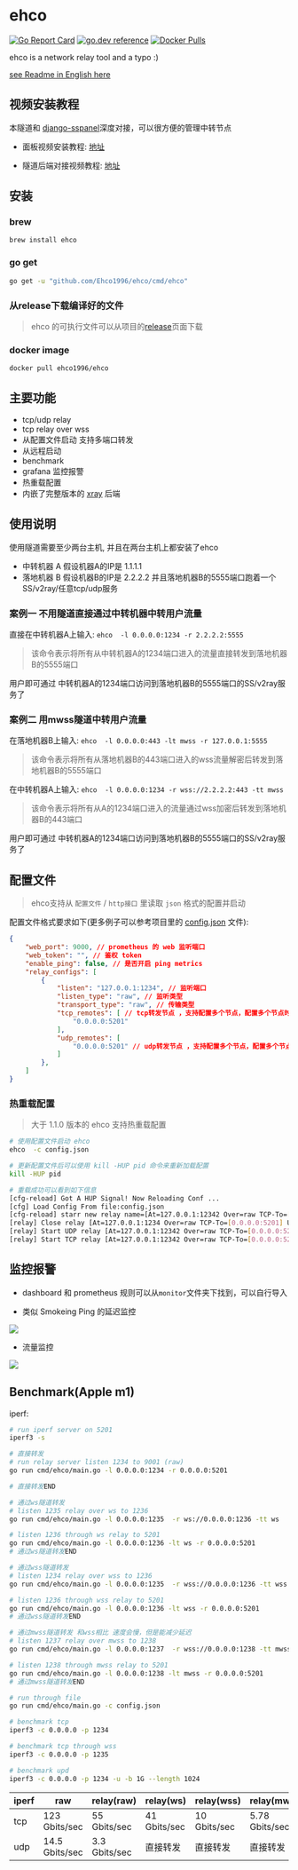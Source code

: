 # ehco

[![Go Report Card](https://goreportcard.com/badge/github.com/Ehco1996/ehco)](https://goreportcard.com/report/github.com/Ehco1996/ehco)
[![go.dev reference](https://img.shields.io/badge/go.dev-reference-007d9c?logo=go&logoColor=white&style=flat-square)](https://pkg.go.dev/github.com/Ehco1996/ehco)
[![Docker Pulls](https://img.shields.io/docker/pulls/ehco1996/ehco)](https://hub.docker.com/r/ehco1996/ehco)

ehco is a network relay tool and a typo :)

[see Readme in English here](README_EN.md)

## 视频安装教程

本隧道和 [django-sspanel](https://github.com/Ehco1996/django-sspanel)深度对接，可以很方便的管理中转节点

* 面板视频安装教程: [地址](https://youtu.be/BRHcdGeufvY)

* 隧道后端对接视频教程: [地址](https://youtu.be/R4U0NZaMUeY)

## 安装

### brew

 `brew install ehco`

### go get

```bash
go get -u "github.com/Ehco1996/ehco/cmd/ehco"
```

### 从release下载编译好的文件

> ehco 的可执行文件可以从项目的[release](https://github.com/Ehco1996/ehco/releases)页面下载

### docker image

 `docker pull ehco1996/ehco`

## 主要功能

* tcp/udp relay
* tcp relay over wss
* 从配置文件启动 支持多端口转发
* 从远程启动
* benchmark
* grafana 监控报警
* 热重载配置
* 内嵌了完整版本的 [xray](https://github.com/XTLS/Xray-core) 后端

## 使用说明

使用隧道需要至少两台主机, 并且在两台主机上都安装了ehco

* 中转机器 A 假设机器A的IP是 1.1.1.1
* 落地机器 B 假设机器B的IP是 2.2.2.2 并且落地机器B的5555端口跑着一个SS/v2ray/任意tcp/udp服务

### 案例一 不用隧道直接通过中转机器中转用户流量

直接在中转机器A上输入: `ehco  -l 0.0.0.0:1234 -r 2.2.2.2:5555`

> 该命令表示将所有从中转机器A的1234端口进入的流量直接转发到落地机器B的5555端口

用户即可通过 中转机器A的1234端口访问到落地机器B的5555端口的SS/v2ray服务了

### 案例二 用mwss隧道中转用户流量

在落地机器B上输入: `ehco  -l 0.0.0.0:443 -lt mwss -r 127.0.0.1:5555`

> 该命令表示将所有从落地机器B的443端口进入的wss流量解密后转发到落地机器B的5555端口

在中转机器A上输入: `ehco  -l 0.0.0.0:1234 -r wss://2.2.2.2:443 -tt mwss`

> 该命令表示将所有从A的1234端口进入的流量通过wss加密后转发到落地机器B的443端口

用户即可通过 中转机器A的1234端口访问到落地机器B的5555端口的SS/v2ray服务了

## 配置文件

> ehco支持从 `配置文件` / `http接口` 里读取 `json` 格式的配置并启动

配置文件格式要求如下(更多例子可以参考项目里的 [config.json](https://github.com/Ehco1996/ehco/blob/master/config.json) 文件):

```json
{
    "web_port": 9000, // prometheus 的 web 监听端口
    "web_token": "", // 鉴权 token
    "enable_ping": false, // 是否开启 ping metrics
    "relay_configs": [
        {
            "listen": "127.0.0.1:1234", // 监听端口
            "listen_type": "raw", // 监听类型
            "transport_type": "raw", // 传输类型
            "tcp_remotes": [ // tcp转发节点 ，支持配置多个节点，配置多个节点时会自动负载均衡
                "0.0.0.0:5201"
            ],
            "udp_remotes": [
                "0.0.0.0:5201" // udp转发节点 ，支持配置多个节点，配置多个节点时会自动负载均衡
            ]
        },
    ]
}
```

### 热重载配置

> 大于 1.1.0 版本的 ehco 支持热重载配置

```sh
# 使用配置文件启动 ehco
ehco  -c config.json

# 更新配置文件后可以使用 kill -HUP pid 命令来重新加载配置
kill -HUP pid

# 重载成功可以看到如下信息
[cfg-reload] Got A HUP Signal! Now Reloading Conf ...
[cfg] Load Config From file:config.json
[cfg-reload] starr new relay name=[At=127.0.0.1:12342 Over=raw TCP-To=[0.0.0.0:5201] UDP-To=[0.0.0.0:5201] Through=raw]
[relay] Close relay [At=127.0.0.1:1234 Over=raw TCP-To=[0.0.0.0:5201] UDP-To=[0.0.0.0:5201] Through=raw]
[relay] Start UDP relay [At=127.0.0.1:12342 Over=raw TCP-To=[0.0.0.0:5201] UDP-To=[0.0.0.0:5201] Through=raw]
[relay] Start TCP relay [At=127.0.0.1:12342 Over=raw TCP-To=[0.0.0.0:5201] UDP-To=[0.0.0.0:5201] Through=raw]
```

## 监控报警

* dashboard 和 prometheus 规则可以从`monitor`文件夹下找到，可以自行导入

* 类似 Smokeing Ping 的延迟监控

![](monitor/ping.png)

* 流量监控

![](monitor/traffic.png)

## Benchmark(Apple m1)

iperf:

```sh
# run iperf server on 5201
iperf3 -s

# 直接转发
# run relay server listen 1234 to 9001 (raw)
go run cmd/ehco/main.go -l 0.0.0.0:1234 -r 0.0.0.0:5201

# 直接转发END

# 通过ws隧道转发
# listen 1235 relay over ws to 1236
go run cmd/ehco/main.go -l 0.0.0.0:1235  -r ws://0.0.0.0:1236 -tt ws

# listen 1236 through ws relay to 5201
go run cmd/ehco/main.go -l 0.0.0.0:1236 -lt ws -r 0.0.0.0:5201
# 通过ws隧道转发END

# 通过wss隧道转发
# listen 1234 relay over wss to 1236
go run cmd/ehco/main.go -l 0.0.0.0:1235  -r wss://0.0.0.0:1236 -tt wss

# listen 1236 through wss relay to 5201
go run cmd/ehco/main.go -l 0.0.0.0:1236 -lt wss -r 0.0.0.0:5201
# 通过wss隧道转发END

# 通过mwss隧道转发 和wss相比 速度会慢，但是能减少延迟
# listen 1237 relay over mwss to 1238
go run cmd/ehco/main.go -l 0.0.0.0:1237  -r wss://0.0.0.0:1238 -tt mwss

# listen 1238 through mwss relay to 5201
go run cmd/ehco/main.go -l 0.0.0.0:1238 -lt mwss -r 0.0.0.0:5201
# 通过mwss隧道转发END

# run through file
go run cmd/ehco/main.go -c config.json

# benchmark tcp
iperf3 -c 0.0.0.0 -p 1234

# benchmark tcp through wss
iperf3 -c 0.0.0.0 -p 1235

# benchmark upd
iperf3 -c 0.0.0.0 -p 1234 -u -b 1G --length 1024

```

| iperf | raw | relay(raw) | relay(ws) |relay(wss) | relay(mwss)|
| ---- | ----  | ---- | ---- | ---- | ---- |
| tcp  | 123 Gbits/sec | 55 Gbits/sec | 41 Gbits/sec | 10 Gbits/sec | 5.78 Gbits/sec |
| udp  | 14.5 Gbits/sec | 3.3 Gbits/sec | 直接转发 | 直接转发 | 直接转发 |
